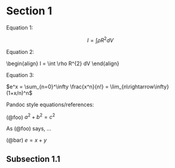 # Section 1

Equation 1:

$$I = \int \rho R^{2} dV$$


Equation 2:

\begin{align}
I = \int \rho R^{2} dV
\end{align}


Equation 3:

$e^x = \sum_{n=0}^\infty \frac{x^n}{n!} = \lim_{n\rightarrow\infty} (1+x/n)^n$

Pandoc style equations/references:

(@foo)  $a^2 + b^2 = c^2$

As (@foo) says, ...

(@bar)  $e = x + y$

## Subsection 1.1